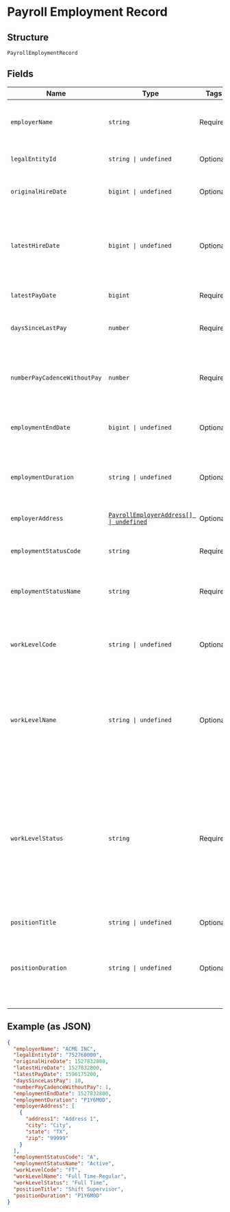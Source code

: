 
# Payroll Employment Record

## Structure

`PayrollEmploymentRecord`

## Fields

| Name | Type | Tags | Description |
|  --- | --- | --- | --- |
| `employerName` | `string` | Required | Name of the employer as stated by the employer in the payroll system. |
| `legalEntityId` | `string \| undefined` | Optional | Employer identification number (EIN) |
| `originalHireDate` | `bigint \| undefined` | Optional | The original hired date of an employee at the company. |
| `latestHireDate` | `bigint \| undefined` | Optional | If an employee leaves the company and returns later, then the employer states the latest hire date at the company. |
| `latestPayDate` | `bigint` | Required | The most recent pay date from an employer. |
| `daysSinceLastPay` | `number` | Required | The number of days since an employee was last paid. |
| `numberPayCadenceWithoutPay` | `number` | Required | The number of pay cadences an employee has not been paid; determined by the pay frequency. |
| `employmentEndDate` | `bigint \| undefined` | Optional | The date an employee ended their employment at the company. |
| `employmentDuration` | `string \| undefined` | Optional | The length of time an employee has been employed with that employer in ISO 8601 format (eg P1Y6M0D) |
| `employerAddress` | [`PayrollEmployerAddress[] \| undefined`](../../doc/models/payroll-employer-address.md) | Optional | Array of addresses |
| `employmentStatusCode` | `string` | Required | Status codes: `A` - Active, `NLE` - No Longer Employed, `L` - Leave |
| `employmentStatusName` | `string` | Required | Status name: `Active`, `No Longer Employed`, or `Leave` |
| `workLevelCode` | `string \| undefined` | Optional | The abbreviate code for the employment level names (workLevelName) that we receive from the employer. |
| `workLevelName` | `string \| undefined` | Optional | The employment level name is whatever we receive from the employer, such as full time, part time, temp, contractor, and more. |
| `workLevelStatus` | `string` | Required | The categorized work level status. Enumerations are: <br> * `Temporary` <br> * `Seasonal` <br> * `Retired` <br> * `Student` <br> * `Full Time` <br> * `Part Time` <br> * `Unspecified` <br> This is a new field, currently enabled only for testing reports. It will be added for all reports in August 2021. |
| `positionTitle` | `string \| undefined` | Optional | Employee job title |
| `positionDuration` | `string \| undefined` | Optional | The length of time an employee has been employed at their current or latest position for this employment in ISO 8601 format (eg P1Y6M0D) |

## Example (as JSON)

```json
{
  "employerName": "ACME INC",
  "legalEntityId": "752760000",
  "originalHireDate": 1527832800,
  "latestHireDate": 1527832800,
  "latestPayDate": 1596175200,
  "daysSinceLastPay": 10,
  "numberPayCadenceWithoutPay": 1,
  "employmentEndDate": 1527832800,
  "employmentDuration": "P1Y6M0D",
  "employerAddress": [
    {
      "address1": "Address 1",
      "city": "City",
      "state": "TX",
      "zip": "99999"
    }
  ],
  "employmentStatusCode": "A",
  "employmentStatusName": "Active",
  "workLevelCode": "FT",
  "workLevelName": "Full Time-Regular",
  "workLevelStatus": "Full Time",
  "positionTitle": "Shift Supervisor",
  "positionDuration": "P1Y6M0D"
}
```


